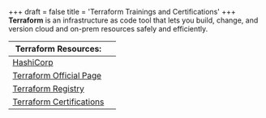+++
draft = false
title = 'Terraform Trainings and Certifications'
+++
**Terraform** is an infrastructure as code tool that lets you build, change, and version cloud and on-prem resources safely and efficiently.


| Terraform Resources:                                                       |     |
| -------------------------------------------------------------------------- | --- |
| [HashiCorp](https://www.hashicorp.com)                                     |     |
| [Terraform Official Page](https://developer.hashicorp.com/terraform)       |     |
| [Terraform Registry](https://registry.terraform.io/)                       |     |
| [Terraform Certifications](https://developer.hashicorp.com/certifications) |     |


